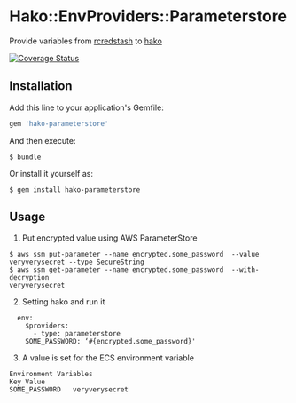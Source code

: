 # Hako::EnvProviders::Parameterstore
Provide variables from [rcredstash](https://github.com/adorechic/parameterstore) to [hako](https://github.com/eagletmt/hako)

[![Coverage Status](https://coveralls.io/repos/github/moaikids/hako-parameterstore/badge.svg)](https://coveralls.io/github/moaikids/hako-parameterstore)

## Installation

Add this line to your application's Gemfile:

```ruby
gem 'hako-parameterstore'
```

And then execute:

    $ bundle

Or install it yourself as:

    $ gem install hako-parameterstore

## Usage

1. Put encrypted value using AWS ParameterStore

```
$ aws ssm put-parameter --name encrypted.some_password  --value veryverysecret --type SecureString
$ aws ssm get-parameter --name encrypted.some_password  --with-decryption
veryverysecret
```

2. Setting hako and run it
```
  env:
    $providers:
      - type: parameterstore
    SOME_PASSWORD: ‘#{encrypted.some_password}'
```

3. A value is set for the ECS environment variable

```
Environment Variables
Key Value
SOME_PASSWORD   veryverysecret
```


